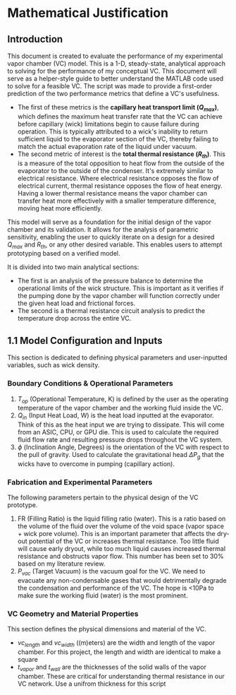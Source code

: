 # Mathematical Justification
## Introduction
This document is created to evaluate the performance of my experimental vapor chamber (VC) model. This is a 1-D, steady-state, analytical approach to solving for the performance of my conceptual VC. This document will serve as a helper-style guide to better understand the MATLAB code used to solve for a feasible VC. The script was made to provide a first-order prediction of the two performance metrics that define a VC's usefulness. 
- The first of these metrics is the **capillary heat transport limit ($Q_{max}$)**, which defines the maximum heat transfer rate that the VC can achieve before capillary (wick) limitations begin to cause failure during operation. This is typically attributed to a wick's inability to return sufficient liquid to the evaporator section of the VC, thereby failing to match the actual evaporation rate of the liquid under vacuum.
- The second metric of interest is the **total thermal resistance ($R_{th}$)**. This is a measure of the total opposition to heat flow from the outside of the evaporator to the outside of the condenser. It's extremely similar to electrical resistance. Where electrical resistance opposes the flow of electrical current, thermal resistance opposes the flow of heat energy. Having a lower thermal resistance means the vapor chamber can transfer heat more effectively with a smaller temperature difference, moving heat more efficiently.

This model will serve as a foundation for the initial design of the vapor chamber and its validation. It allows for the analysis of parametric sensitivity, enabling the user to quickly iterate on a design for a desired $Q_{max}$ and $R_{th}$, or any other desired variable. This enables users to attempt prototyping based on a verified model.

It is divided into two main analytical sections: 
- The first is an analysis of the pressure balance to determine the operational limits of the wick structure. This is important as it verifies if the pumping done by the vapor chamber will function correctly under the given heat load and frictional forces. 
- The second is a thermal resistance circuit analysis to predict the temperature drop across the entire VC.
## 1.1 Model Configuration and Inputs
This section is dedicated to defining physical parameters and user-inputted variables, such as wick density.
### Boundary Conditions & Operational Parameters
1. $T_{op}$ (Operational Temperature, K) is defined by the user as the operating temperature of the vapor chamber and the working fluid inside the VC.
2. $Q_{in}$ (Input Heat Load, W) is the heat load inputted at the evaporator. Think of this as the heat input we are trying to dissipate. This will come from an ASIC, CPU, or GPU die. This is used to calculate the required fluid flow rate and resulting pressure drops throughout the VC system.
3. $\phi$ (Inclination Angle, Degrees) is the orientation of the VC with respect to the pull of gravity. Used to calculate the gravitational head ${\Delta}P_{g}$ that the wicks have to overcome in pumping (capillary action).
### Fabrication and Experimental Parameters
The following parameters pertain to the physical design of the VC prototype.
1. FR (Filling Ratio) is the liquid filling ratio (water). This is a ratio based on the volume of the fluid over the volume of the void space (vapor space + wick pore volume). This is an important parameter that affects the dry-out potential of the VC or increases thermal resistance. Too little fluid will cause early dryout, while too much liquid causes increased thermal resistance and obstructs vapor flow. This number has been set to 30% based on my literature review.
2. $P_{vac}$ (Target Vacuum) is the vacuum goal for the VC. We need to evacuate any non-condensable gases that would detrimentally degrade the condensation and performance of the VC. The hope is <10Pa to make sure the working fluid (water) is the most prominent.
### VC Geometry and Material Properties
This section defines the physical dimensions and material of the VC. 
- $vc_{length}$ and $vc_{width}$ ((m)eters) are the width and length of the vapor chamber. For this project, the length and width are identical to make a square
- $t_{vapor}$ and $t_{wall}$ are the thicknesses of the solid walls of the vapor chamber. These are critical for understanding thermal resistance in our VC network. Use a unifrom thickness for this script
